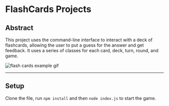 # FlashCards Projects

## Abstract
This project uses the command-line interface to interact with a deck of flashcards, allowing the user to put a guess for the answer and get feedback. It uses a series of classes for each card, deck, turn, round, and game.

![flash cards example gif](https://media.giphy.com/media/1zkb1q58eTiTH6D7wc/giphy.gif)

---

## Setup
Clone the file, run  `npm install` and then  `node index.js` to start the game.
